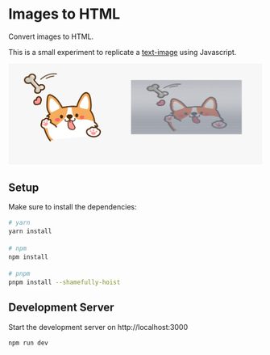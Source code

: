 # Images to HTML

Convert images to HTML.

This is a small experiment to replicate a [text-image](https://www.text-image.com/) using Javascript.

![demo](./image-to-html.png)

## Setup

Make sure to install the dependencies:

```bash
# yarn
yarn install

# npm
npm install

# pnpm
pnpm install --shamefully-hoist
```

## Development Server

Start the development server on http://localhost:3000

```bash
npm run dev
```
